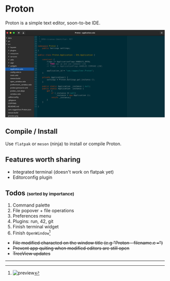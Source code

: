 # Proton

Proton is a simple text editor, soon-to-be IDE.

![Preview](preview.png)

## Compile / Install
Use `flatpak` or `meson` (ninja) to install or compile Proton.

## Features worth sharing
- Integrated terminal (doesn't work on flatpak yet)
- Editorconfig plugin

## Todos <span style="font-size: 10pt">(sorted by importance)</span>
1. Command palette
2. File popover + file operations
3. Preferences menu
4. Plugins: run, 42, git
5. Finish terminal widget
6. Finish `OpenWindow`[^1]

- ~~File modified characted on the window title (e.g "Proton - filename.c •")~~
- ~~Prevent app quiting when modified editors are still open~~
- ~~TreeView updates~~

---

[^1]: ![preview](https://imgur.com/axVOeZv.png)
